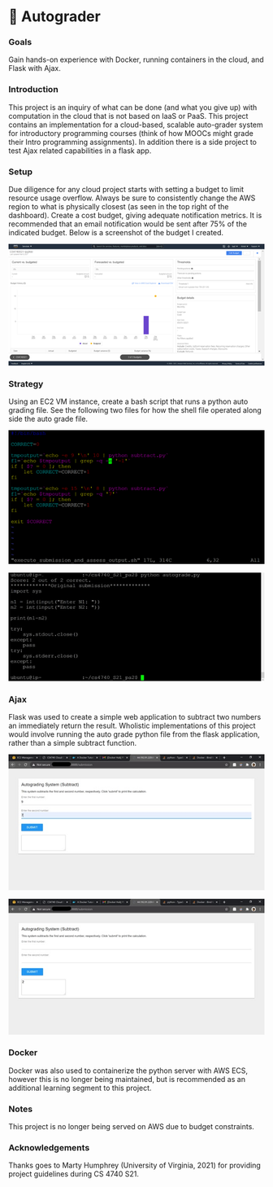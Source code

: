# 🏫 Autograder

### Goals 

Gain hands-on experience with Docker, running containers in the cloud, and Flask with Ajax.

### Introduction

This project is an inquiry of what can be done (and what you give up) with computation in the cloud that is not based on IaaS or PaaS. This project contains an implementation for a cloud-based, scalable auto-grader system for introductory programming courses (think of how MOOCs might grade their Intro programming assignments). In addition there is a side project to test Ajax related capabilities in a flask app.

### Setup

Due diligence for any cloud project starts with setting a budget to limit resource usage overflow. Always be sure to consistently change the AWS region to what is physically closest (as seen in the top right of the dashboard). Create a cost budget, giving adequate notification metrics. It is recommended that an email notification would be sent after 75% of the indicated budget. Below is a screenshot of the budget I created.

![pa2-budget](https://raw.githubusercontent.com/lpg0/autograder/main/img/pa2-budget.png)

### Strategy

Using an EC2 VM instance, create a bash script that runs a python auto grading file. See the following two files for how the shell file operated along side the auto grade file.

![pa2-program](https://raw.githubusercontent.com/lpg0/autograder/main/img/pa2-program.png)

![pa2-autograde](https://raw.githubusercontent.com/lpg0/autograder/main/img/pa2-autograde.jpg)

### Ajax

Flask was used to create a simple web application to subtract two numbers an immediately return the result. Wholistic implementations of this project would involve running the auto grade python file from the flask application, rather than a simple subtract function. 

![pa2-ajax-1](https://raw.githubusercontent.com/lpg0/autograder/main/img/pa2-ajax-1.jpg)

![pa2-ajax-2](https://raw.githubusercontent.com/lpg0/autograder/main/img/pa2-ajax-2.jpg)

### Docker

Docker was also used to containerize the python server with AWS ECS, however this is no longer being maintained, but is recommended as an additional learning segment to this project.

### Notes

This project is no longer being served on AWS due to budget constraints.

### Acknowledgements

Thanks goes to Marty Humphrey (University of Virginia, 2021) for providing project guidelines during CS 4740 S21.

